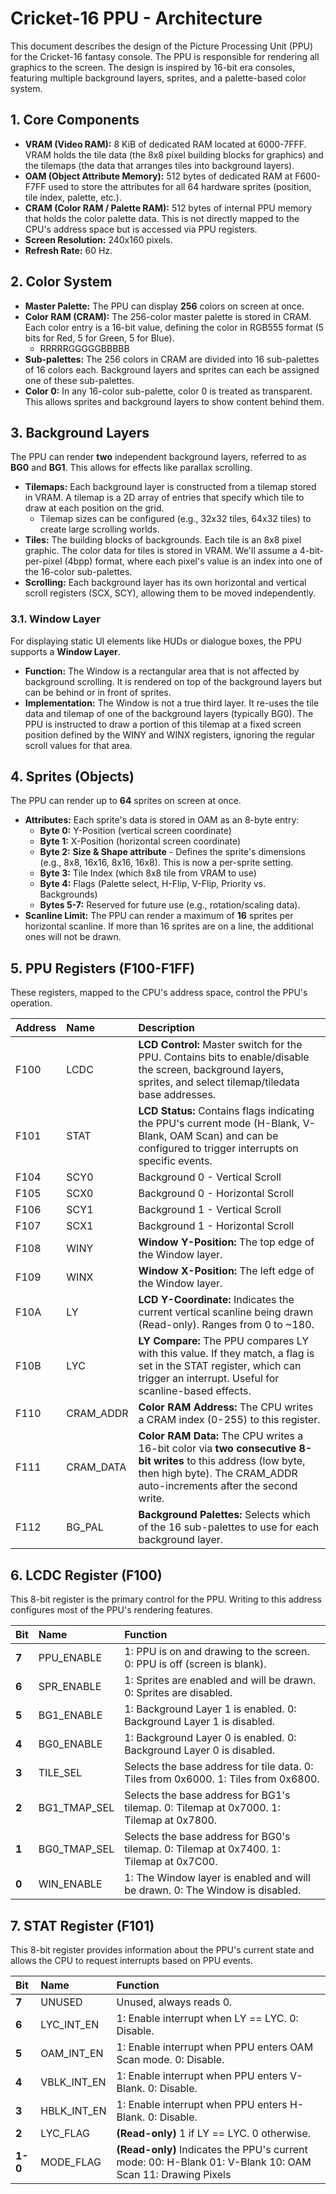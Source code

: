 # **Cricket-16 PPU - Architecture**

This document describes the design of the Picture Processing Unit (PPU) for the Cricket-16 fantasy console. The PPU is responsible for rendering all graphics to the screen. The design is inspired by 16-bit era consoles, featuring multiple background layers, sprites, and a palette-based color system.

## **1. Core Components**

- **VRAM (Video RAM):** 8 KiB of dedicated RAM located at 6000-7FFF. VRAM holds the tile data (the 8x8 pixel building blocks for graphics) and the tilemaps (the data that arranges tiles into background layers).
- **OAM (Object Attribute Memory):** 512 bytes of dedicated RAM at F600-F7FF used to store the attributes for all 64 hardware sprites (position, tile index, palette, etc.).
- **CRAM (Color RAM / Palette RAM):** 512 bytes of internal PPU memory that holds the color palette data. This is not directly mapped to the CPU's address space but is accessed via PPU registers.
- **Screen Resolution:** 240x160 pixels.
- **Refresh Rate:** 60 Hz.

## **2. Color System**

- **Master Palette:** The PPU can display **256** colors on screen at once.
- **Color RAM (CRAM):** The 256-color master palette is stored in CRAM. Each color entry is a 16-bit value, defining the color in RGB555 format (5 bits for Red, 5 for Green, 5 for Blue).
  - RRRRRGGGGGBBBBB
- **Sub-palettes:** The 256 colors in CRAM are divided into 16 sub-palettes of 16 colors each. Background layers and sprites can each be assigned one of these sub-palettes.
- **Color 0:** In any 16-color sub-palette, color 0 is treated as transparent. This allows sprites and background layers to show content behind them.

## **3. Background Layers**

The PPU can render **two** independent background layers, referred to as **BG0** and **BG1**. This allows for effects like parallax scrolling.

- **Tilemaps:** Each background layer is constructed from a tilemap stored in VRAM. A tilemap is a 2D array of entries that specify which tile to draw at each position on the grid.
  - Tilemap sizes can be configured (e.g., 32x32 tiles, 64x32 tiles) to create large scrolling worlds.
- **Tiles:** The building blocks of backgrounds. Each tile is an 8x8 pixel graphic. The color data for tiles is stored in VRAM. We'll assume a 4-bit-per-pixel (4bpp) format, where each pixel's value is an index into one of the 16-color sub-palettes.
- **Scrolling:** Each background layer has its own horizontal and vertical scroll registers (SCX, SCY), allowing them to be moved independently.

### **3.1. Window Layer**

For displaying static UI elements like HUDs or dialogue boxes, the PPU supports a **Window Layer**.

- **Function:** The Window is a rectangular area that is not affected by background scrolling. It is rendered on top of the background layers but can be behind or in front of sprites.
- **Implementation:** The Window is not a true third layer. It re-uses the tile data and tilemap of one of the background layers (typically BG0). The PPU is instructed to draw a portion of this tilemap at a fixed screen position defined by the WINY and WINX registers, ignoring the regular scroll values for that area.

## **4. Sprites (Objects)**

The PPU can render up to **64** sprites on screen at once.

- **Attributes:** Each sprite's data is stored in OAM as an 8-byte entry:
  - **Byte 0:** Y-Position (vertical screen coordinate)
  - **Byte 1:** X-Position (horizontal screen coordinate)
  - **Byte 2:** **Size & Shape attribute** - Defines the sprite's dimensions (e.g., 8x8, 16x16, 8x16, 16x8). This is now a per-sprite setting.
  - **Byte 3:** Tile Index (which 8x8 tile from VRAM to use)
  - **Byte 4:** Flags (Palette select, H-Flip, V-Flip, Priority vs. Backgrounds)
  - **Bytes 5-7:** Reserved for future use (e.g., rotation/scaling data).
- **Scanline Limit:** The PPU can render a maximum of **16** sprites per horizontal scanline. If more than 16 sprites are on a line, the additional ones will not be drawn.

## **5. PPU Registers (F100-F1FF)**

These registers, mapped to the CPU's address space, control the PPU's operation.

| Address | Name      | Description                                                                                                                                                                              |
| :------ | :-------- | :--------------------------------------------------------------------------------------------------------------------------------------------------------------------------------------- |
| F100    | LCDC      | **LCD Control:** Master switch for the PPU. Contains bits to enable/disable the screen, background layers, sprites, and select tilemap/tiledata base addresses.                          |
| F101    | STAT      | **LCD Status:** Contains flags indicating the PPU's current mode (H-Blank, V-Blank, OAM Scan) and can be configured to trigger interrupts on specific events.                            |
| F104    | SCY0      | Background 0 - Vertical Scroll                                                                                                                                                           |
| F105    | SCX0      | Background 0 - Horizontal Scroll                                                                                                                                                         |
| F106    | SCY1      | Background 1 - Vertical Scroll                                                                                                                                                           |
| F107    | SCX1      | Background 1 - Horizontal Scroll                                                                                                                                                         |
| F108    | WINY      | **Window Y-Position:** The top edge of the Window layer.                                                                                                                                 |
| F109    | WINX      | **Window X-Position:** The left edge of the Window layer.                                                                                                                                |
| F10A    | LY        | **LCD Y-Coordinate:** Indicates the current vertical scanline being drawn (Read-only). Ranges from 0 to ~180.                                                                            |
| F10B    | LYC       | **LY Compare:** The PPU compares LY with this value. If they match, a flag is set in the STAT register, which can trigger an interrupt. Useful for scanline-based effects.               |
| F110    | CRAM_ADDR | **Color RAM Address:** The CPU writes a CRAM index (0-255) to this register.                                                                                                             |
| F111    | CRAM_DATA | **Color RAM Data:** The CPU writes a 16-bit color via **two consecutive 8-bit writes** to this address (low byte, then high byte). The CRAM_ADDR auto-increments after the second write. |
| F112    | BG_PAL    | **Background Palettes:** Selects which of the 16 sub-palettes to use for each background layer.                                                                                          |

## **6. LCDC Register (F100)**

This 8-bit register is the primary control for the PPU. Writing to this address configures most of the PPU's rendering features.

| Bit   | Name         | Function                                                                                |
| :---- | :----------- | :-------------------------------------------------------------------------------------- |
| **7** | PPU_ENABLE   | 1: PPU is on and drawing to the screen. 0: PPU is off (screen is blank).                |
| **6** | SPR_ENABLE   | 1: Sprites are enabled and will be drawn. 0: Sprites are disabled.                      |
| **5** | BG1_ENABLE   | 1: Background Layer 1 is enabled. 0: Background Layer 1 is disabled.                    |
| **4** | BG0_ENABLE   | 1: Background Layer 0 is enabled. 0: Background Layer 0 is disabled.                    |
| **3** | TILE_SEL     | Selects the base address for tile data. 0: Tiles from 0x6000. 1: Tiles from 0x6800.     |
| **2** | BG1_TMAP_SEL | Selects the base address for BG1's tilemap. 0: Tilemap at 0x7000. 1: Tilemap at 0x7800. |
| **1** | BG0_TMAP_SEL | Selects the base address for BG0's tilemap. 0: Tilemap at 0x7400. 1: Tilemap at 0x7C00. |
| **0** | WIN_ENABLE   | 1: The Window layer is enabled and will be drawn. 0: The Window is disabled.            |

## **7. STAT Register (F101)**

This 8-bit register provides information about the PPU's current state and allows the CPU to request interrupts based on PPU events.

| Bit     | Name        | Function                                                                                                  |
| :------ | :---------- | :-------------------------------------------------------------------------------------------------------- |
| **7**   | UNUSED      | Unused, always reads 0.                                                                                   |
| **6**   | LYC_INT_EN  | 1: Enable interrupt when LY == LYC. 0: Disable.                                                           |
| **5**   | OAM_INT_EN  | 1: Enable interrupt when PPU enters OAM Scan mode. 0: Disable.                                            |
| **4**   | VBLK_INT_EN | 1: Enable interrupt when PPU enters V-Blank. 0: Disable.                                                  |
| **3**   | HBLK_INT_EN | 1: Enable interrupt when PPU enters H-Blank. 0: Disable.                                                  |
| **2**   | LYC_FLAG    | **(Read-only)** 1 if LY == LYC. 0 otherwise.                                                              |
| **1-0** | MODE_FLAG   | **(Read-only)** Indicates the PPU's current mode: 00: H-Blank 01: V-Blank 10: OAM Scan 11: Drawing Pixels |
